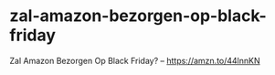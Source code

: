 # zal-amazon-bezorgen-op-black-friday
Zal Amazon Bezorgen Op Black Friday? – https://amzn.to/44lnnKN
